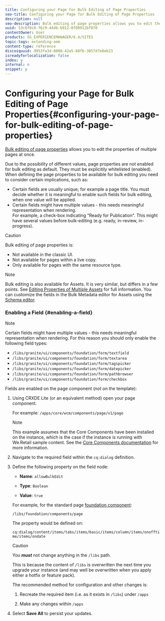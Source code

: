 ```yaml
---
title: Configuring your Page for Bulk Editing of Page Properties
seo-title: Configuring your Page for Bulk Editing of Page Properties
description: null
seo-description: Bulk editing of page properties allows you to edit the properties of multiple pages at once
uuid: 53c6f0c8-f6c9-44d6-b912-0f00912bf070
contentOwner: User
products: SG_EXPERIENCEMANAGER/6.4/SITES
topic-tags: extending-aem
content-type: reference
discoiquuid: d953fa3d-8000-42a5-88fb-3057d7e0eb23
isreadyforlocalization: false
index: y
internal: n
snippet: y
---
```


# Configuring your Page for Bulk Editing of Page Properties{#configuring-your-page-for-bulk-editing-of-page-properties}

[Bulk editing of page properties](../../../sites/authoring/using/editing-page-properties.md#fromthesitesconsolemultiplepages) allows you to edit the properties of multiple pages at once.

Due to the possibility of different values, page properties are not enabled for bulk editing as default. They must be explicitily whitelisted (enabled). When defining the page properties to be available for bulk editing you need to consider certain implications, such as:

* Certain fields are usually unique; for example a page title. You must decide whether it is meaningful to enable such fields for bulk editing, when one value will be applied.  
* Certain fields might have multiple values - this needs meaningful representation when rendering.  
  For example, a check-box indicating "Ready for Publication". This might have several values before bulk-editing (e.g. ready, in-review, in-progress).

>[!CAUTION]
>
>Bulk editing of page properties is:
>
>* Not available in the classic UI.
>* Not available for pages within a live copy.
>* Only available for pages with the same resource type. 
>

>[!NOTE]
>
>Bulk editing is also available for Assets. It is very similar, but differs in a few points. See [Editing Properties of Multiple Assets](../../../assets/using/managing-multiple-assets.md) for full information. You can customize the fields in the Bulk Metadata editor for Assets using the [Schema editor](../../../assets/using/metadata-schemas.md).

### Enabling a Field {#enabling-a-field}

>[!NOTE]
>
>Certain fields might have multiple values - this needs meaningful representation when rendering. For this reason you should only enable the following field types: 
>
>* `/libs/granite/ui/components/foundation/form/textfield`
>* `/libs/granite/ui/components/foundation/form/textarea`
>* `/libs/granite/ui/components/foundation/form/tagspicker`
>* `/libs/granite/ui/components/foundation/form/datepicker`
>* `/libs/granite/ui/components/foundation/form/pathbrowser`
>* `/libs/granite/ui/components/foundation/form/checkbox`
>

Fields are enabled on the page component (*not* on the template):

1. Using CRXDE Lite (or an equivalent method) open your page component.

   For example: `/apps/core/wcm/components/page/v1/page`

   >[!NOTE]
   >
   >This example assumes that the Core Components have been installed on the instance, which is the case if the instance is running with We.Retail sample content. See the [Core Components documentation](/content/help/en/experience-manager/core-components/user-guide) for more information.

1. Navigate to the required field within the `cq:dialog` definition.
1. Define the following property on the field node:

    * **Name**: `allowBulkEdit`  
    
    * **Type**: `Boolean`  
    
    * **Value**: `true`

   For example, for the standard page [foundation component](../../../sites/authoring/using/default-components-foundation.md):

   `/libs/foundation/components/page`

   The property would be defined on:

   `cq:dialog/content/items/tabs/items/basic/items/column/items/onofftime/items/ondate`

   >[!CAUTION]
   >
   >You ***must*** not change anything in the `/libs` path.
   >
   >
   >This is because the content of `/libs` is overwritten the next time you upgrade your instance (and may well be overwritten when you apply either a hotfix or feature pack).
   >
   >
   >The recommended method for configuration and other changes is:
   >
   >    
   >    
   >    1. Recreate the required item (i.e. as it exists in `/libs`) under `/apps`  
   >    
   >    1. Make any changes within `/apps`
   >    
   >

1. Select **Save All** to persist your updates.

<!--
Comment Type: draft

<h3>Defining an Indicator for Mixed Values</h3>
-->

<!--
Comment Type: remark
Last Modified By: Alison Heimoz (aheimoz)
Last Modified Date: 2018-01-18T11:18:11.556-0500
<p>CM:<br /> After some consideration, I'd keep this page straightforward and probably remove this section as it could be confusing (and is incomplete: providing an indicator for mixed values is not sufficient; there's also some more work that needs to be done so that the fields works nice with the bulk editing, see my previous comment on that page). So I'd only keep the part that explain how to add a field to bulk editing using the allowBulkEdit flag. Adding a *custom* field to bulk editing is more advanced; and we anyway don't have documentation explaining how to develop *custom* fields at the moment..<br /> <br /> tldr; Remove the "defining an indicator for mixed values" section; wait until we have some documentation that explains how to create custom fields and a nice github example for it.<br /> <br /> AH: But if we remove that section is it safe to leave the enabling a field section? How do we warn them not to enable a field that hasn't been correctly configured?</p>
-->

<!--
Comment Type: draft

<p>When there is a common property that has, or can have, different values across selected pages, then this must be represented in some way for editing.</p>
<p>Out-of-the-box, text fields with multiple values are represented with the text:</p>
<p style="margin-left: 40px;"><strong>&lt;Mixed Entries&gt;</strong></p>
<p>For example:<br /> </p>
-->

<!--
Comment Type: draft

<img imageRotate="0" src="assets/chlimage_1-205.png" />
-->

<!--
Comment Type: draft

<p>When you add fields to bulk editing then you must consider the representations required for the possible variations in content and, where necessary, provide your own representation.<br /> </p>
-->

<!--
Comment Type: draft

<note type="note">
<p>If you do not provide a representation, then the field will appear blank when editing, even though the individual pages do have values.</p>
</note>
-->

<!--
Comment Type: draft

<p>To provide a representation when rendering you need to change your <span class="code">jsp</span>/<span class="code">sightly</span> script to:</p>
-->

<!--
Comment Type: draft

<ul>
<li><p>Detect whether the field has mixed values.</p>
<ul>
<li>Make use of the Granite Field API to detect whether the field is mixed or not. Depending on the result you need to render the value or an appropriate indicator.</li>
</ul> <p>For example:<br /> </p>
<codeblock gutter="true" class="syntax js">
&nbsp;&nbsp;&nbsp;&nbsp;if&nbsp;(isMixed)&nbsp;{!!discoiqbr!!&nbsp;&nbsp;&nbsp;&nbsp;&nbsp;&nbsp;&nbsp;&nbsp;attrs.addClass("foundation-field-mixed");!!discoiqbr!!&nbsp;&nbsp;&nbsp;&nbsp;&nbsp;&nbsp;&nbsp;&nbsp;attrs.add("placeholder",&nbsp;i18n.get("<Mixed&nbsp;Entries>"));!!discoiqbr!!&nbsp;&nbsp;&nbsp;&nbsp;}&nbsp;else&nbsp;{!!discoiqbr!!&nbsp;&nbsp;&nbsp;&nbsp;&nbsp;&nbsp;&nbsp;&nbsp;attrs.add("value",&nbsp;vm.get("value",&nbsp;String.class));!!discoiqbr!!&nbsp;&nbsp;&nbsp;&nbsp;}!!discoiqbr!!!!discoiqbr!!
</codeblock>
<note type="caution">
<p>Consideration should be given before providing fields with mixed values as they must be used with care (to avoid inadvertent data loss).<br /> </p>
</note>
<draft-comment color="yellow" lastModifiedBy="aheimoz" lastModifiedDate="2018-01-18T11:18:11.984-0500" prevFirstName="Alison" prevLastName="Heimoz" type="remark">
<p>6.1 - do we need links to:</p>
<p>http://docs.adobe.com/docs/en/aem/6-0/develop/ref/granite-ui/api/jcr_root/libs/granite/ui/components/foundation/form/field/index.html ?</p>
<p>CM&gt;&gt;&gt; This links refers to the field UI component, we should actually refer the Field Java API (unfortunately, I didn't find it in the doc). The relevant method is Field#isMixed(Config cfg, Value value)</p>
</draft-comment>
<draft-comment color="yellow" lastModifiedBy="aheimoz" lastModifiedDate="2018-01-18T11:18:12.019-0500" prevFirstName="Alison" prevLastName="Heimoz" type="remark">
<p>Christian Meyer - 2015/04/27</p>
<p>See https://jira.corp.adobe.com/browse/DOC-5452 for more complicated cases:<br /> <br /> Mixed fields shouldn't be "blindly" submitted (could lead to data loss)<br /> =&gt; foundation-field-mixed class + field.adaptTo(foundation-field-mixed).setMixed() API to properly set the class on the field<br /> =&gt; to prevent their submission, the field should provide an implementation for the field.adaptTo(foundation-field).setDisabled() API<br /> <br /> But this would be maybe too advanced/complicated to explain with words here. We should maybe provide a some code on Github like we did for the Extension points of the Page Authoring</p>
<p>++++++++++++++++++++</p>
<p>Have added a caution and....</p>
<p>Agree that code samples would be preferable - see:<br /> </p>
<ul>
<li><a href="https://jira.corp.adobe.com/browse/DOC-5459">https://jira.corp.adobe.com/browse/DOC-5459</a></li>
</ul>
</draft-comment><p>As an example, you can refer to:</p> <p style="margin-left: 40px;"><span class="code">/libs/granite/ui/components/foundation/form/textfield/render.jsp</span></p>
<note type="caution">
<p>You <i><strong>must</strong></i> not change anything in the <span class="code">/libs</span> path.</p>
<p>This is because the content of <span class="code">/libs</span> is overwritten the next time you upgrade your instance (and may well be overwritten when you apply either a hotfix or feature pack).</p>
<p>The recommended method for configuration and other changes is:</p>
<ol>
<li>Recreate the required item (i.e. as it exists in <span class="code">/libs</span>) under <span class="code">/apps</span><br /> </li>
<li>Make any changes within <span class="code">/apps</span></li>
</ol>
</note></li>
</ul>
-->

